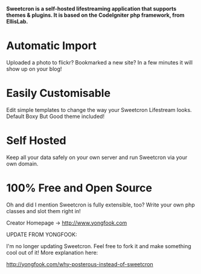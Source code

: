 **Sweetcron is a self-hosted lifestreaming application that supports themes & plugins.  It is based on the CodeIgniter php framework, from EllisLab.**

# Automatic Import #
Uploaded a photo to flickr? Bookmarked a new site? In a few minutes it will show up on your blog!

# Easily Customisable #
Edit simple templates to change the way your Sweetcron Lifestream looks. Default
Boxy But Good theme included!

# Self Hosted #
Keep all your data safely on your own server and run Sweetcron via your own domain.

# 100% Free and Open Source #
Oh and did I mention Sweetcron is fully extensible, too? Write your own php classes and slot them right in!

Creator Homepage -> http://www.yongfook.com

UPDATE FROM YONGFOOK:

I'm no longer updating Sweetcron.  Feel free to fork it and make something cool out of it!  More explanation here:

http://yongfook.com/why-posterous-instead-of-sweetcron